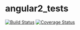 # angular2_tests
[![Build Status](https://secure.travis-ci.org/wilsto/angular2_tests.png?branch=master)](https://travis-ci.org/wilsto/angular2_tests)
[![Coverage Status](https://coveralls.io/repos/github/wilsto/Angular2_tests/badge.svg?branch=master)](https://coveralls.io/github/wilsto/Angular2_tests?branch=master)